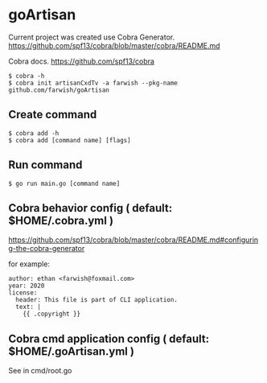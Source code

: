 # goArtisan

Current project was created use Cobra Generator.
https://github.com/spf13/cobra/blob/master/cobra/README.md

Cobra docs.
https://github.com/spf13/cobra

```
$ cobra -h
$ cobra init artisanCxdTv -a farwish --pkg-name github.com/farwish/goArtisan
```

## Create command

```
$ cobra add -h
$ cobra add [command name] [flags]
```

## Run command

```
$ go run main.go [command name]
```

## Cobra behavior config ( default: $HOME/.cobra.yml )

https://github.com/spf13/cobra/blob/master/cobra/README.md#configuring-the-cobra-generator

for example:
```
author: ethan <farwish@foxmail.com>
year: 2020
license:
  header: This file is part of CLI application.
  text: |
    {{ .copyright }}
```

## Cobra cmd application config ( default: $HOME/.goArtisan.yml )

See in cmd/root.go
